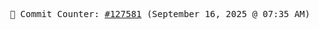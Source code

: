 <p align="center">
    <samp>
        📮 Commit Counter: <a href="https://github.com/Javascript-void0/Javascript-void0/commits/main">#127581</a> (September 16, 2025 @ 07:35 AM)
    </samp>
</p>